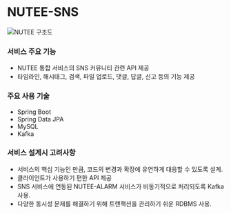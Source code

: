 # NUTEE-SNS
![NUTEE 구조도](https://user-images.githubusercontent.com/47442178/108618442-96779080-7461-11eb-819e-c8dd855a8070.jpg)
### 서비스 주요 기능
- NUTEE 통합 서비스의 SNS 커뮤니티 관련 API 제공
- 타임라인, 해시태그, 검색, 파일 업로드, 댓글, 답글, 신고 등의 기능 제공 

### 주요 사용 기술
- Spring Boot
- Spring Data JPA
- MySQL
- Kafka

### 서비스 설계시 고려사항
- 서비스의 핵심 기능인 만큼, 코드의 변경과 확장에 유연하게 대응할 수 있도록 설계.
- 클라이언트가 사용하기 편한 API 제공
- SNS 서비스에 연동된 NUTEE-ALARM 서비스가 비동기적으로 처리되도록 Kafka 사용.
- 다양한 동시성 문제를 해결하기 위해 트랜잭션을 관리하기 쉬운 RDBMS 사용.
